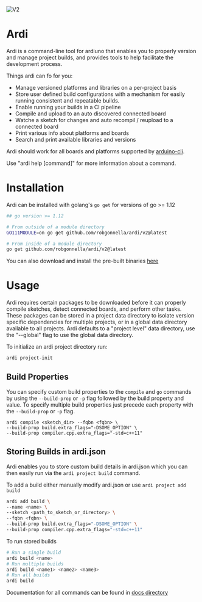 ![V2](https://github.com/robgonnella/ardi/workflows/V2/badge.svg)

# Ardi

Ardi is a command-line tool for ardiuno that enables you to properly version and
manage project builds, and provides tools to help facilitate the development
process.

Things ardi can fo for you:

- Manage versioned platforms and libraries on a per-project basis
- Store user defined build configurations with a mechanism for easily running
  consistent and repeatable builds.
- Enable running your builds in a CI pipeline
- Compile and upload to an auto discovered connected board
- Watche a sketch for changes and auto recompil / reupload to a connected board
- Print various info about platforms and boards
- Search and print available libraries and versions

Ardi should work for all boards and platforms supported by [arduino-cli].

Use "ardi help [command]" for more information about a command.

# Installation

Ardi can be installed with golang's `go get` for versions of go >= 1.12

```bash
## go version >= 1.12

# From outside of a module directory
GO111MODULE=on go get github.com/robgonnella/ardi/v2@latest

# From inside of a module directory
go get github.com/robgonnella/ardi/v2@latest
```

You can also download and install the pre-built binaries
[here](https://github.com/robgonnella/ardi/releases)

# Usage

Ardi requires certain packages to be downloaded before it can properly compile
sketches, detect connected boards, and perform other tasks. These packages can
be stored in a project data directory to isolate version specific dependencies
for multiple projects, or in a global data directory available to all projects.
Ardi defaults to a "project level" data directory, use the "--global" flag
to use the global data directory.

To initialize an ardi project directory run:

```bash
ardi project-init
```

## Build Properties

You can specify custom build properties to the `compile` and `go` commands by
using the `--build-prop` or `-p` flag followed by the build property and value.
To specify multiple build properties just precede each property with the
`--build-prop` or `-p` flag.

    ardi compile <sketch_dir> --fqbn <fqbn> \
    --build-prop build.extra_flags="-DSOME_OPTION" \
    --build-prop compiler.cpp.extra_flags="-std=c++11"

## Storing Builds in ardi.json

Ardi enables you to store custom build details in ardi.json which you can
then easily run via the `ardi project build` command.

To add a build either manually modify ardi.json or use `ardi project add build`

```bash
ardi add build \
--name <name> \
--sketch <path_to_sketch_or_directory> \
--fqbn <fqbn> \
--build-prop build.extra_flags="-DSOME_OPTION" \
--build-prop compiler.cpp.extra_flags="-std=c++11"
```

To run stored builds

```bash
# Run a single build
ardi build <name>
# Run multiple builds
ardi build <name1> <name2> <name3>
# Run all builds
ardi build
```

Documentation for all commands can be found in [docs directory][docs]

[arduino-cli]: https://github.com/arduino/arduino-cli
[docs]: ./docs/ardi.md
